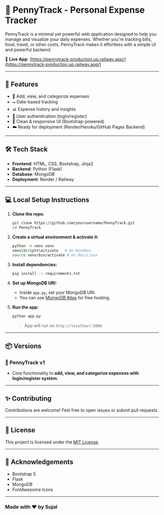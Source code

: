 # 💸 PennyTrack - Personal Expense Tracker

PennyTrack is a minimal yet powerful web application designed to help you manage and visualize your daily expenses. Whether you're tracking bills, food, travel, or other costs, PennyTrack makes it effortless with a simple UI and powerful backend.

🔗 **Live App**: [https://pennytrack-production.up.railway.app/](https://pennytrack-production.up.railway.app/)

---

## 🚀 Features

- 🧾 Add, view, and categorize expenses
- 🗕️ Date-based tracking
- 📊 Expense history and insights
- 🔐 User authentication (login/register)
- 🎨 Clean & responsive UI (Bootstrap-powered)
- ☁️ Ready for deployment (Render/Heroku/GitHub Pages Backend)

---

## 🛠️ Tech Stack

- **Frontend**: HTML, CSS, Bootstrap, Jinja2
- **Backend**: Python (Flask)
- **Database**: MongoDB
- **Deployment**: Render / Railway

---

## 💻 Local Setup Instructions

1. **Clone the repo:**

   ```bash
   git clone https://github.com/yourusername/PennyTrack.git
   cd PennyTrack
   ```

2. **Create a virtual environment & activate it:**

   ```bash
   python -m venv venv
   venv\Scripts\activate   # On Windows
   source venv/bin/activate # On Mac/Linux
   ```

3. **Install dependencies:**

   ```bash
   pip install -r requirements.txt
   ```

4. **Set up MongoDB URI:**

   - Inside `app.py`, set your MongoDB URI.
   - You can use [MongoDB Atlas](https://www.mongodb.com/cloud/atlas) for free hosting.

5. **Run the app:**

   ```bash
   python app.py
   ```

   > App will run on `http://localhost:5000`

---

## 📦 Versions

### 🧾 PennyTrack v1

- Core functionality to **add, view, and categorize expenses with login/register system**.

---

## ✨ Contributing

Contributions are welcome! Feel free to open issues or submit pull requests.

---

## 📓 License

This project is licensed under the [MIT License](LICENSE).

---

## 🙌 Acknowledgements

- Bootstrap 5
- Flask
- MongoDB
- FontAwesome Icons

---

### Made with ❤️ by Sujal

